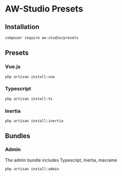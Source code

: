 # AW-Studio Presets

## Installation

```bash
composer require aw-studio/presets
```

## Presets

### Vue.js
```shell
php artisan install:vue
```
### Typescript
```shell
php artisan install:ts
```
### Inertia
```shell
php artisan install:inertia
```

## Bundles

### Admin
The admin bundle includes Typescript, Inertia, macrame
```shell
php artisan install:admin
```